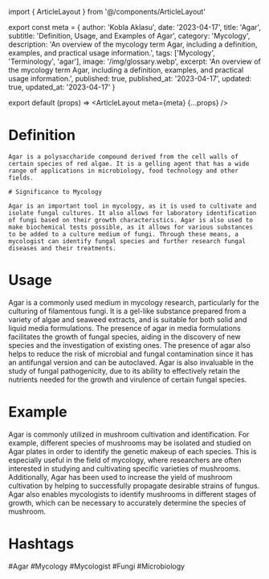 import { ArticleLayout } from '@/components/ArticleLayout'

export const meta = {
author: 'Kobla Aklasu',
date: '2023-04-17',
title: 'Agar',
subtitle: 'Definition, Usage, and Examples of Agar',
category: 'Mycology',
description: 'An overview of the mycology term Agar, including a definition, examples, and practical usage information.',
tags: ['Mycology', 'Terminology', 'agar'],
image: '/img/glossary.webp',
excerpt: 'An overview of the mycology term Agar, including a definition, examples, and practical usage information.',
published: true,
published_at: '2023-04-17',
updated: true,
updated_at: '2023-04-17'
}

export default (props) => <ArticleLayout meta={meta} {...props} />

# Definition

    Agar is a polysaccharide compound derived from the cell walls of certain species of red algae. It is a gelling agent that has a wide range of applications in microbiology, food technology and other fields.

    # Significance to Mycology

    Agar is an important tool in mycology, as it is used to cultivate and isolate fungal cultures. It also allows for laboratory identification of fungi based on their growth characteristics. Agar is also used to make biochemical tests possible, as it allows for various substances to be added to a culture medium of fungi. Through these means, a mycologist can identify fungal species and further research fungal diseases and their treatments.

# Usage

Agar is a commonly used medium in mycology research, particularly for the culturing of filamentous fungi. It is a gel-like substance prepared from a variety of algae and seaweed extracts, and is suitable for both solid and liquid media formulations. The presence of agar in media formulations facilitates the growth of fungal species, aiding in the discovery of new species and the investigation of existing ones. The presence of agar also helps to reduce the risk of microbial and fungal contamination since it has an antifungal version and can be autoclaved. Agar is also invaluable in the study of fungal pathogenicity, due to its ability to effectively retain the nutrients needed for the growth and virulence of certain fungal species.

# Example

Agar is commonly utilized in mushroom cultivation and identification. For example, different species of mushrooms may be isolated and studied on Agar plates in order to identify the genetic makeup of each species. This is especially useful in the field of mycology, where researchers are often interested in studying and cultivating specific varieties of mushrooms. Additionally, Agar has been used to increase the yield of mushroom cultivation by helping to successfully propagate desirable strains of fungus. Agar also enables mycologists to identify mushrooms in different stages of growth, which can be necessary to accurately determine the species of mushroom.

# Hashtags

#Agar #Mycology #Mycologist #Fungi #Microbiology
